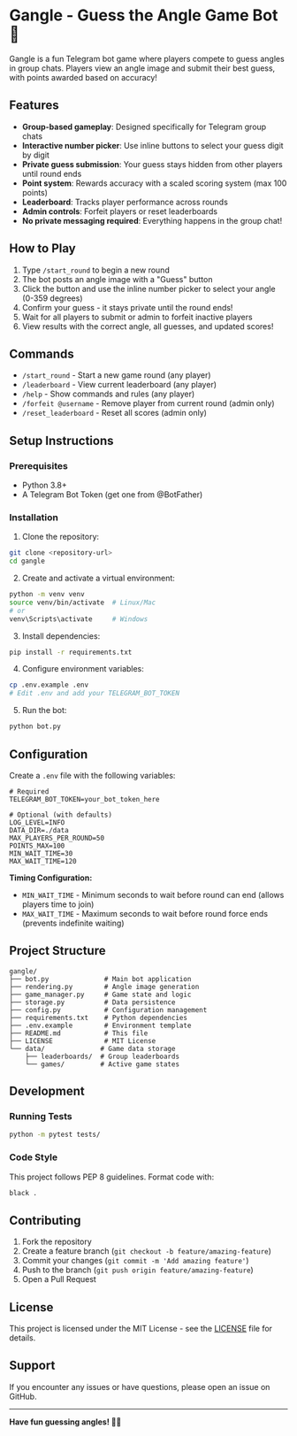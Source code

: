 # Gangle - Guess the Angle Game Bot 🎯

Gangle is a fun Telegram bot game where players compete to guess angles in group chats. Players view an angle image and submit their best guess, with points awarded based on accuracy!

## Features

- **Group-based gameplay**: Designed specifically for Telegram group chats
- **Interactive number picker**: Use inline buttons to select your guess digit by digit
- **Private guess submission**: Your guess stays hidden from other players until round ends
- **Point system**: Rewards accuracy with a scaled scoring system (max 100 points)
- **Leaderboard**: Tracks player performance across rounds  
- **Admin controls**: Forfeit players or reset leaderboards
- **No private messaging required**: Everything happens in the group chat!

## How to Play

1. Type `/start_round` to begin a new round
2. The bot posts an angle image with a "Guess" button
3. Click the button and use the inline number picker to select your angle (0-359 degrees)
4. Confirm your guess - it stays private until the round ends!
5. Wait for all players to submit or admin to forfeit inactive players
6. View results with the correct angle, all guesses, and updated scores!

## Commands

- `/start_round` - Start a new game round (any player)
- `/leaderboard` - View current leaderboard (any player)  
- `/help` - Show commands and rules (any player)
- `/forfeit @username` - Remove player from current round (admin only)
- `/reset_leaderboard` - Reset all scores (admin only)

## Setup Instructions

### Prerequisites
- Python 3.8+
- A Telegram Bot Token (get one from @BotFather)

### Installation

1. Clone the repository:
```bash
git clone <repository-url>
cd gangle
```

2. Create and activate a virtual environment:
```bash
python -m venv venv
source venv/bin/activate  # Linux/Mac
# or
venv\Scripts\activate     # Windows
```

3. Install dependencies:
```bash
pip install -r requirements.txt
```

4. Configure environment variables:
```bash
cp .env.example .env
# Edit .env and add your TELEGRAM_BOT_TOKEN
```

5. Run the bot:
```bash
python bot.py
```

## Configuration

Create a `.env` file with the following variables:

```env
# Required
TELEGRAM_BOT_TOKEN=your_bot_token_here

# Optional (with defaults)
LOG_LEVEL=INFO
DATA_DIR=./data
MAX_PLAYERS_PER_ROUND=50
POINTS_MAX=100
MIN_WAIT_TIME=30
MAX_WAIT_TIME=120
```

**Timing Configuration:**
- `MIN_WAIT_TIME` - Minimum seconds to wait before round can end (allows players time to join)
- `MAX_WAIT_TIME` - Maximum seconds to wait before round force ends (prevents indefinite waiting)

## Project Structure

```
gangle/
├── bot.py              # Main bot application
├── rendering.py        # Angle image generation
├── game_manager.py     # Game state and logic
├── storage.py          # Data persistence
├── config.py           # Configuration management
├── requirements.txt    # Python dependencies
├── .env.example        # Environment template
├── README.md           # This file
├── LICENSE             # MIT License
└── data/              # Game data storage
    ├── leaderboards/  # Group leaderboards
    └── games/         # Active game states
```

## Development

### Running Tests
```bash
python -m pytest tests/
```

### Code Style
This project follows PEP 8 guidelines. Format code with:
```bash
black .
```

## Contributing

1. Fork the repository
2. Create a feature branch (`git checkout -b feature/amazing-feature`)
3. Commit your changes (`git commit -m 'Add amazing feature'`)
4. Push to the branch (`git push origin feature/amazing-feature`)
5. Open a Pull Request

## License

This project is licensed under the MIT License - see the [LICENSE](LICENSE) file for details.

## Support

If you encounter any issues or have questions, please open an issue on GitHub.

---

**Have fun guessing angles! 📐✨**
